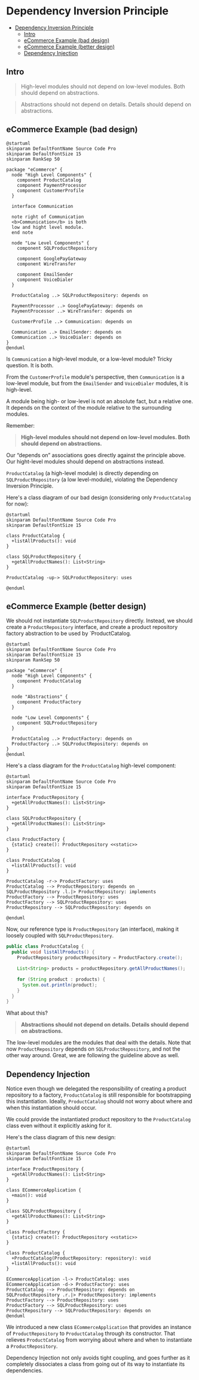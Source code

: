 # Dependency Inversion Principle

- [Dependency Inversion Principle](#dependency-inversion-principle)
  - [Intro](#intro)
  - [eCommerce Example (bad design)](#ecommerce-example-bad-design)
  - [eCommerce Example (better design)](#ecommerce-example-better-design)
  - [Dependency Injection](#dependency-injection)

## Intro

> High-level modules should not depend on low-level modules. Both should depend on abstractions.

> Abstractions should not depend on details. Details should depend on abstractions.

## eCommerce Example (bad design)

```{uml}
@startuml
skinparam DefaultFontName Source Code Pro
skinparam DefaultFontSize 15
skinparam RankSep 50

package "eCommerce" {
  node "High Level Components" {
    component ProductCatalog
    component PaymentProcessor
    component CustomerProfile
  }

  interface Communication

  note right of Communication
  <b>Communication</b> is both
  low and hight level module.
  end note

  node "Low Level Components" {
    component SQLProductRepository

    component GooglePayGateway
    component WireTransfer

    component EmailSender
    component VoiceDialer
  }

  ProductCatalog ..> SQLProductRepository: depends on

  PaymentProcessor ..> GooglePayGateway: depends on
  PaymentProcessor ..> WireTransfer: depends on

  CustomerProfile ..> Communication: depends on

  Communication ..> EmailSender: depends on
  Communication ..> VoiceDialer: depends on
}
@enduml
```

Is `Communication` a high-level module, or a low-level module? Tricky question. It is both.

From the `CustomerProfile` module's perspective, then `Communication` is a low-level module, but from the `EmailSender` and `VoiceDialer` modules, it is high-level.

A module being high- or low-level is not an absolute fact, but a relative one. It depends on the context of the module relative to the surrounding modules.

Remember:
> **High-level modules should not depend on low-level modules. Both should depend on abstractions.**

Our “depends on” associations goes directly against the principle above. Our hight-level modules should depend on abstractions instead.

`ProductCatalog` (a high-level module) is directly depending on `SQLProductRepository` (a low level-module), violating the Dependency Inversion Principle.

Here's a class diagram of our bad design (considering only `ProductCatalog` for now):

```{uml}
@startuml
skinparam DefaultFontName Source Code Pro
skinparam DefaultFontSize 15

class ProductCatalog {
  +listAllProducts(): void
}

class SQLProductRepository {
  +getAllProductNames(): List<String>
}

ProductCatalog -up-> SQLProductRepository: uses

@enduml
```

## eCommerce Example (better design)

We should not instantiate `SQLProductRepository` directly. Instead, we should create a `ProductRepository` interface, and create a product repository factory abstraction to be used by `ProductCatalog. 

```{uml}
@startuml
skinparam DefaultFontName Source Code Pro
skinparam DefaultFontSize 15
skinparam RankSep 50

package "eCommerce" {
  node "High Level Components" {
    component ProductCatalog
  }

  node "Abstractions" {
    component ProductFactory
  }

  node "Low Level Components" {
    component SQLProductRepository
  }

  ProductCatalog ..> ProductFactory: depends on
  ProductFactory ..> SQLProductRepository: depends on
}
@enduml
```

Here's a class diagram for the `ProductCatalog` high-level component:

```{uml}
@startuml
skinparam DefaultFontName Source Code Pro
skinparam DefaultFontSize 15

interface ProductRepository {
  +getAllProductNames(): List<String>
}

class SQLProductRepository {
  +getAllProductNames(): List<String>
}

class ProductFactory {
  {static} create(): ProductRepository <<static>>
}

class ProductCatalog {
  +listAllProducts(): void
}

ProductCatalog -r-> ProductFactory: uses
ProductCatalog --> ProductRepository: depends on
SQLProductRepository .l.|> ProductRepository: implements
ProductFactory --> ProductRepository: uses
ProductFactory --> SQLProductRepository: uses
ProductRepository --> SQLProductRepository: depends on

@enduml
```

Now, our reference type is `ProductRepository` (an interface), making it loosely coupled with `SQLProductRepository`.

```java
public class ProductCatalog {
  public void listAllProducts() {
    ProductRepository productRepository = ProductFactory.create();

    List<String> products = productRepository.getAllProductNames();

    for (String product : products) {
      System.out.println(product);
    }
  }
}
```

What about this?

> **Abstractions should not depend on details. Details should depend on abstractions.**

The low-level modules are the modules that deal with the details. Note that now `ProductRepository` depends on `SQLProductRepository`, and not the other way around. Great, we are following the guideline above as well.

## Dependency Injection

Notice even though we delegated the responsibility of creating a product repository to a factory, `ProductCatalog` is still responsible for bootstrapping this instantiation. Ideally, `ProductCatalog` should not worry about where and when this instantiation should occur.

We could provide the instantiated product repository to the `ProductCatalog` class even without it explicitly asking for it.

Here's the class diagram of this new design:

```{uml}
@startuml
skinparam DefaultFontName Source Code Pro
skinparam DefaultFontSize 15

interface ProductRepository {
  +getAllProductNames(): List<String>
}

class ECommerceApplication {
  +main(): void
}

class SQLProductRepository {
  +getAllProductNames(): List<String>
}

class ProductFactory {
  {static} create(): ProductRepository <<static>>
}

class ProductCatalog {
  +ProductCatalog(ProductRepository: repository): void
  +listAllProducts(): void
}

ECommerceApplication -l-> ProductCatalog: uses
ECommerceApplication -d-> ProductFactory: uses
ProductCatalog --> ProductRepository: depends on
SQLProductRepository .r.|> ProductRepository: implements
ProductFactory --> ProductRepository: uses
ProductFactory --> SQLProductRepository: uses
ProductRepository --> SQLProductRepository: depends on
@enduml
```

We introduced a new class `ECommerceApplication` that provides an instance of `ProductRepository` to `ProductCatalog` through its constructor. That relieves `ProductCatalog` from worrying about where and when to instantiate a `ProductRepository`.

Dependency Injection not only avoids tight coupling, and goes further as it completely dissociates a class from going out of its way to instantiate its dependencies.

